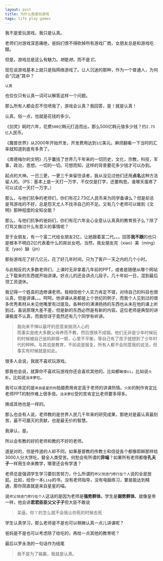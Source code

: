 ```yaml
---
layout: post
title: 为什么我爱玩游戏
tags: life play games
---
```


我不是爱玩游戏，我只是认真。

老师们对游戏深恶痛绝，爸妈们恨不得砍掉所有游戏厂商，女朋友总是和游戏吃醋。

但是，游戏总是这么有魅力。*她*是*她*，而不是*它*。

现在说游戏基本上就只是指网络游戏了。让人沉迷的那种，作为一个普通人，为何会“沉迷”其中？

`认真`

也仅仅只有认真一词可以解答这样一个问题。

那么所有人都会忍不住喷我了，游戏会认真？我回答，是！就是认真！

认真，俗一点，也就是花钱的多少。

《剑灵》耗时六年，花费`500亿`韩元打造而出，那么500亿韩元值多少钱？约`2.73亿`人民币。

《魔兽世界》从2000年开始开发，开发费用达到`1亿`美元。麻烦翻看一下当时的汇率就知道到底有多贵了。

《席德梅尔的文明》几乎囊括了世界几千年来的一切历史，文化，宗教，科技，军事，政治，思想。一切的一切。可想而知，这样的背景要花多少钱才可以办到。

起点的大神。一日三更，一更三千来留住读者，我从没见过他们还用**点名**这种方法留人的。（PS：基本上是一天打一万字，不仅仅是打字，还要构思。谁哪天蛋疼了可以试试一天打一万字。）

那么，与他们抗争的老师们，你们有花2.73亿人民币来为同学备课么？但是却总是骂游戏的不好，总是怨天尤人不找寻自己的不足。又有几个老师可以做到《文明》那种程度的全知全能？

那么，与他们抗争的爸妈们，你们有花六年全心全意认认真真的教育孩子么？除了打骂又做过什么有意义的事情呢？

至于女朋友，有一个富二代给女朋友2亿，让她跟着富二代。。。回答**我不跟**的也只是根本不明白2亿代表着什么的屌丝女吧。当然，我女朋友完（xiao）美（ming）无（yao）缺（jin）

那些游戏花了好几亿元，花了好几年时间，只为了客户一天之内的几个小时。

与此相反的大多数老师们，上课时无非拿着几年前的PPT，或者是随便从哪个网站上下载来的东西就开始讲课。好点儿的还会讲点儿段子。几十年如一日，混到最后领工资退休。

我记得一个姓袁的选修课老师。我相信他个人实力肯定不错，对待自己的科目也很认真，但是讲课。。。呵呵。他讲课从来都是上个世纪的例子，而我个人见到过的很多优秀素材从未见他嘴里有过提及。各种炒的沸沸扬扬的东西也从未在他的课上听到过。虽说原理大差不差，但是新的东西必然是有新的内容。这位老师是典型的讲课极度不认真，而我惊讶于竟然还有几个同学有听讲。

> 我向来不惮以最坏的恶意来揣测人心的   
而事实是绝大多数父母养而不教，然后恨铁不成钢。他们无非是少年时候玩的时候被自己爸妈胖揍一顿，心里不平衡，等自己有了孩子就想到了少年时代的种种。与其说是教育，不如说是报复。所有人都不会同意我的说法，但事实有时候就是如此。

很多人会说，我就不喜欢玩游戏。

那我也会说，就算你不喜欢玩游戏你还会喜欢其他的。比如都`敏俊xi`，比如说`火影`，比如说`泷泽萝拉`。

我可以肯定的是`来自星星的你`拍摄费用肯定高于老师的讲课热情。`火影`的制作肯定比老师PPT的制作难上很多倍。`泷泽萝拉`受的苦肯定比老师要多得多。

换成其他也是一样的。

那么也会有人说，老师教的是世界人民几千年来的研究成果，那绝对是最认真最刻苦，最不可磨灭的贡献，也是最无价的智慧。

我承认，是。

所以会有教的好的老师和教的不好的老师。

道是对的，但是传道的人却不同。如果基督教的传教士和信徒各个都像耶稣那样给3000人分大饼吃，替全人类受苦。何愁会有所谓的**异端**？如果所有老师都像**孔夫子**一样用生命来教学，哪里还会有学渣？

老师总是强调学生学习要刻苦努力，什么所谓的`师父领进门修行在个人`说的全是放屁。比如，给你一本`Lisp`的书，没有老师指导，没有电脑练习，要是能达到精通，那你简直就是来自星星的喵。

说`师父领进门修行在个人`这话的是因为老师是**强势群体**。学生是**弱势群体**。就像皇帝一样，他会讲**君君臣臣父父子子**但大臣不敢说
> 呆逼，你丫的怎么就不会我让你死的时候去死

学生认真学习，那么老师是不是也可以稍微认真一点儿讲课呢？

爸妈是不是也可以考虑除了给吃的，再给一点其他的教育呢？

最后以罗永浩的一句话作为结尾   
> 我不是为了输赢，我就是认真。